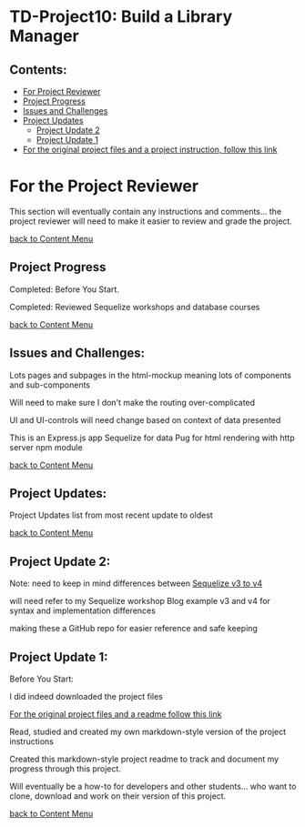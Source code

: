# TD-Project10: Build a Library Manager

## Contents:
  - [For Project Reviewer](#for-the-project-reviewer)
  - [Project Progress](#project-progress)
  - [Issues and Challenges](#issues-and-challenges)
  - [Project Updates](#project-updates)
    - [Project Update 2](#project-update-2)
    - [Project Update 1](#project-update-1)
  - [For the original project files and a project instruction, follow this link](https://github.com/pereznetworks/TD-Project10/tree/master/project-file-library-manager-v1)

# For the Project Reviewer

  This section will eventually contain any instructions and comments...
   the project reviewer will need to
      make it easier to review and grade the project.

  [back to Content Menu](#contents)

## Project Progress

  Completed: Before You Start.

  Completed: Reviewed Sequelize workshops and database courses

  [back to Content Menu](#contents)

## Issues and Challenges:

  Lots pages and subpages in the html-mockup
    meaning lots of components and sub-components

  Will need to make sure I don't make the routing over-complicated

  UI and UI-controls will need change based on context of data presented

  This is an Express.js app
    Sequelize for data
      Pug for html rendering
        with http server npm module  

  [back to Content Menu](#contents)

## Project Updates:

  Project Updates list from most recent update to oldest

  [back to Content Menu](#contents)

## Project Update 2:

  Note: need to keep in mind differences between [Sequelize v3 to v4](http://docs.sequelizejs.com/manual/tutorial/upgrade-to-v4.html)

  will need refer to my Sequelize workshop Blog example v3 and v4 for syntax and implementation differences

  making these a GitHub repo for easier reference and safe keeping

## Project Update 1:

  Before You Start:

  I did indeed downloaded the project files

[For the original project files and a readme follow this link](https://github.com/pereznetworks/TD-Project10/tree/master/project-file-library-manager-v1)

  Read, studied and created my own markdown-style version of the project instructions

  Created this markdown-style   project readme to track and document my progress through this project.

  Will eventually be a how-to for developers and other students...
  who want to clone, download and work on their version of this project.

  [back to Content Menu](#contents)
